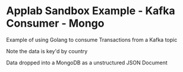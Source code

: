 # Applab Sandbox Example - Kafka Consumer - Mongo

Example of using Golang to consume Transactions from a Kafka topic

Note the data is key'd by country

Data dropped into a MongoDB as a unstructured JSON Document
